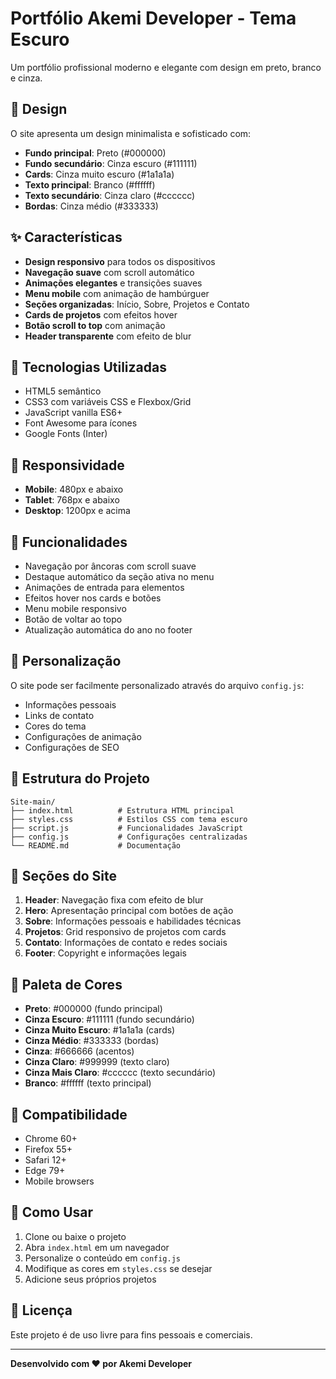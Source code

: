 # Portfólio Akemi Developer - Tema Escuro

Um portfólio profissional moderno e elegante com design em preto, branco e cinza.

## 🎨 Design

O site apresenta um design minimalista e sofisticado com:
- **Fundo principal**: Preto (#000000)
- **Fundo secundário**: Cinza escuro (#111111)
- **Cards**: Cinza muito escuro (#1a1a1a)
- **Texto principal**: Branco (#ffffff)
- **Texto secundário**: Cinza claro (#cccccc)
- **Bordas**: Cinza médio (#333333)

## ✨ Características

- **Design responsivo** para todos os dispositivos
- **Navegação suave** com scroll automático
- **Animações elegantes** e transições suaves
- **Menu mobile** com animação de hambúrguer
- **Seções organizadas**: Início, Sobre, Projetos e Contato
- **Cards de projetos** com efeitos hover
- **Botão scroll to top** com animação
- **Header transparente** com efeito de blur

## 🚀 Tecnologias Utilizadas

- HTML5 semântico
- CSS3 com variáveis CSS e Flexbox/Grid
- JavaScript vanilla ES6+
- Font Awesome para ícones
- Google Fonts (Inter)

## 📱 Responsividade

- **Mobile**: 480px e abaixo
- **Tablet**: 768px e abaixo  
- **Desktop**: 1200px e acima

## 🎯 Funcionalidades

- Navegação por âncoras com scroll suave
- Destaque automático da seção ativa no menu
- Animações de entrada para elementos
- Efeitos hover nos cards e botões
- Menu mobile responsivo
- Botão de voltar ao topo
- Atualização automática do ano no footer

## 🔧 Personalização

O site pode ser facilmente personalizado através do arquivo `config.js`:
- Informações pessoais
- Links de contato
- Cores do tema
- Configurações de animação
- Configurações de SEO

## 📁 Estrutura do Projeto

```
Site-main/
├── index.html          # Estrutura HTML principal
├── styles.css          # Estilos CSS com tema escuro
├── script.js           # Funcionalidades JavaScript
├── config.js           # Configurações centralizadas
└── README.md           # Documentação
```

## 🌟 Seções do Site

1. **Header**: Navegação fixa com efeito de blur
2. **Hero**: Apresentação principal com botões de ação
3. **Sobre**: Informações pessoais e habilidades técnicas
4. **Projetos**: Grid responsivo de projetos com cards
5. **Contato**: Informações de contato e redes sociais
6. **Footer**: Copyright e informações legais

## 🎨 Paleta de Cores

- **Preto**: #000000 (fundo principal)
- **Cinza Escuro**: #111111 (fundo secundário)
- **Cinza Muito Escuro**: #1a1a1a (cards)
- **Cinza Médio**: #333333 (bordas)
- **Cinza**: #666666 (acentos)
- **Cinza Claro**: #999999 (texto claro)
- **Cinza Mais Claro**: #cccccc (texto secundário)
- **Branco**: #ffffff (texto principal)

## 📱 Compatibilidade

- Chrome 60+
- Firefox 55+
- Safari 12+
- Edge 79+
- Mobile browsers

## 🚀 Como Usar

1. Clone ou baixe o projeto
2. Abra `index.html` em um navegador
3. Personalize o conteúdo em `config.js`
4. Modifique as cores em `styles.css` se desejar
5. Adicione seus próprios projetos

## 📝 Licença

Este projeto é de uso livre para fins pessoais e comerciais.

---

**Desenvolvido com ❤️ por Akemi Developer**
